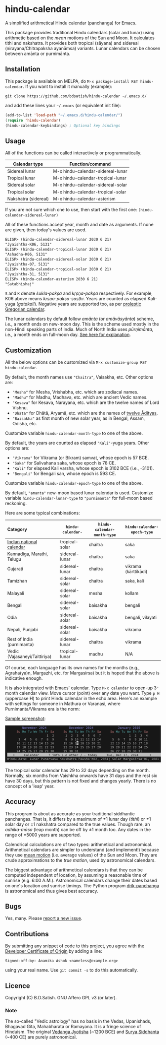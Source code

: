 # hindu-calendar

A simplified arithmetical Hindu calendar (panchanga) for Emacs.

This package provides traditional Hindu calendars (solar and lunar) using
arithmetic based on the _mean_ motions of the Sun and Moon. It calculates tithi
and nakshatra. It provides both tropical (sāyana) and sidereal (nirayana/Chitrapaksha
ayanāmsa) variants. Lunar calendars can be chosen between amānta or purnimānta.

## Installation

This package is available on MELPA, do `M-x package-install RET hindu-calendar`.
If you want to install it manually (example):

```shell
git clone https://github.com/bdsatish/hindu-calendar ~/.emacs.d/
```

and add these lines your `~/.emacs` (or equivalent init file):

```lisp
(add-to-list 'load-path "~/.emacs.d/hindu-calendar/")
(require 'hindu-calendar)
(hindu-calendar-keybindings) ; Optional key bindings
```

## Usage

All of the functions can be called interactively or programmatically.

| Calendar type           | Function/command                  |
|-------------------------|-----------------------------------|
| Sidereal lunar          | M-x hindu-calendar-sidereal-lunar |
| Tropical lunar          | M-x hindu-calendar-tropical-lunar |
| Sidereal solar          | M-x hindu-calendar-sidereal-solar |
| Tropical solar          | M-x hindu-calendar-tropical-solar |
| Nakshatra (sidereal)    | M-x hindu-calendar-asterism       |

If you are not sure which one to use, then start with the first one:
`(hindu-calendar-sidereal-lunar)`

All of these functions accept year, month and date as arguments. If none are
given, then today's values are used.

```
ELISP> (hindu-calendar-sidereal-lunar 2030 6 21)
"Jyaishtha-K06, 5131"
ELISP> (hindu-calendar-tropical-lunar 2030 6 21)
"Ashadha-K06, 5131"
ELISP> (hindu-calendar-sidereal-solar 2030 6 21)
"Jyaishtha-07, 5131"
ELISP> (hindu-calendar-tropical-solar 2030 6 21)
"Jyaishtha-31, 5131"
ELISP> (hindu-calendar-asterism 2030 6 21)
"Satabhishaj"
```

`S` and `K` denote _ṡukla-pakṣa_ and _kṛṣṇa-pakṣa_ respectively. For example,
K06 above means _kṛṣṇa-pakṣa-ṣaṣṭhī_. Years are counted as elapsed Kali-yuga
(_gatakali_). Negative years are supported too, as per [proleptic Gregorian
calendar](https://en.wikipedia.org/wiki/Proleptic_Gregorian_calendar).

The lunar calendars by default follow _amānta_ (or _amāvāsyānta_) scheme, i.e.,
a month ends on new-moon day. This is the scheme used mostly in the
non-Hindi speaking parts of India. Much of North India uses _pūrṇimānta_, i.e.,
a month ends on full-moon day. [See here for
explanation](https://www.drikpanchang.com/faq/faq-ans8.html).

## Customization

All the below options can be customized via `M-x customize-group RET hindu-calendar`.

By default, the month names use `"Chaitra"`, Vaisakha, etc. Other options are:

- `"Mesha"` for Mesha, Vrishabha, etc. which are zodiacal names.
- `"Madhu"` for Madhu, Madhava, etc. which are ancient Vedic names.
- `"Kesava"` for Kesava, Narayana, etc. which are the twelve names of Lord Vishnu.
- `"Dhata"` for Dhātā, Aryamā, etc. which are the names of
   [twelve Ādityas](http://www.harekrsna.de/surya/12adityas.htm).
- `"Baisakha"` as first month of new solar year, as in Bengal, Assam, Odisha, etc.

Customize variable `hindu-calendar-month-type` to one of the above.

By default, the years are counted as elapsed `"Kali"`-yuga years. Other options are:

- `"Vikrama"` for Vikrama (or Bikram) samvat, whose epoch is 57 BCE.
- `"Saka"` for Salivahana saka, whose epoch is 78 CE.
- `"Kali"` for elapsed Kali varsha, whose epoch is 3102 BCE (i.e., -3101).
- `"Bengali"` for Bengali san, whose epoch is 593 CE.

Customize variable `hindu-calendar-epoch-type` to one of the above.

By default, `"amanta"` new-moon based lunar calendar is used. Customize variable
`hindu-calendar-lunar-type` to `"purnimanta"` for full-moon based reckoning.

Here are some typical combinations:

| Category                      | `hindu-calendar-` | `hindu-calendar-month-type` | `hindu-calendar-epoch-type` |
|:------------------------------|-------------------|-----------------------------|-----------------------------|
| [Indian national calendar][1] | tropical-solar    | chaitra                     | saka                        |
| Kannadiga, Marathi, Telugu    | sidereal-lunar    | chaitra                     | saka                        |
| Gujarati                      | sidereal-lunar    | chaitra                     | vikrama (kārttikādi)        |
| Tamizhan                      | sidereal-solar    | chaitra                     | saka, kali                  |
| Malayali                      | sidereal-solar    | mesha                       | kollam                      |
| Bengali                       | sidereal-solar    | baisakha                    | bengali                     |
| Odia                          | sidereal-solar    | baisakha                    | bengali, vilayati           |
| Nepali, Punjabi               | sidereal-solar    | baisakha                    | vikrama                     |
| Rest of India (purnimanta)    | sidereal-lunar    | chaitra                     | vikrama                     |
| Vedic (Vajasaneyi/Taittiriya) | tropical-lunar    | madhu                       | N/A                         |

[1]: https://en.wikipedia.org/wiki/Indian_national_calendar

Of course, each language has its own names for the months (e.g., Agraha(ya)n,
Margazhi, etc. for Margasirsa) but it is hoped that the above is indicative
enough.

It is also integrated with Emacs' calendar. Type `M-x calendar` to open-up 3-month
calendar view. Move cursor (point) over any date you want. Type `p H` (uppercase H)
to print Hindu calendar in the echo area. Here's an example with settings for
someone in Mathura or Varanasi, where Purnimanta/Vikrama era is the norm:

[Sample screenshot](screenshot.jpg):

![Sample screenshot](screenshot.png "Hindu Panchanga")

The tropical solar calendar has 29 to 32 days depending on the month. Normally,
six months from Vaishkha onwards have 31 days and the rest six have 30 days, but
this pattern is not fixed and changes yearly. There is no concept of a 'leap'
year.

## Accuracy

This program is about as accurate as your traditional siddhantic panchangas.
That is, it differs by a maximum of ±1 lunar day (_tithi_) or ±1 solar day or ±1
nakshatra compared to the true values. Though rare, an _adhika-māsa_ (leap
month) can be off by ±1 month too. Any dates in the range of ±5000 years are
supported.

Calendrical calculations are of two types: arithmetical and astronomical.
Arithmetical calendars are simpler to understand (and implement!) because they
use [mean motion](https://en.wikipedia.org/wiki/Mean_motion) (i.e. average
values) of the Sun and Moon. They are crude approximations to the _true motion_,
used by astronomical calendars.

The biggest advantage of arithmetical calendars is that they can be computed
independent of location, by assuming a reasonable time of sunrise (e.g. 6:00
A.M.). Astronomical calendars change their dates based on one's location and
sunrise timings. The Python program
[drik-panchanga](https://github.com/bdsatish/drik-panchanga) is astronomical
and thus gives best accuracy.

## Bugs

Yes, many. Please [report a new issue](https://github.com/bdsatish/hindu-calendar/issues).

## Contributions

By submitting any snippet of code to this project, you agree with the [Developer
Certificate of Origin](https://developercertificate.org/) by adding a line:

    Signed-off-by: Anamika Ashok <nameless@example.org>

using your real name. Use `git commit -s` to do this automatically.

## Licence

Copyright (C) B.D.Satish. GNU Affero GPL v3 (or later).

### Note

The so-called "Vedic astrology" has no basis in the Vedas, Upanishads, Bhagavad
Gita, Mahabharata or Ramayana. It is a fringe science of Hinduism. The original
[Vedanga Jyotisha](https://archive.org/details/VedangaJyotisa) (~1200 BCE) and
[Surya Siddhanta](https://archive.org/details/in.ernet.dli.2015.69065)
(~400 CE) are purely astronomical.

<!--
[Dieter Koch's](https://www.gilgamesh.ch/kalender/kalender.html) website uses
better approximations to the true motions.
-->
